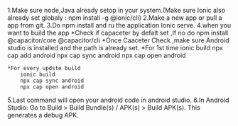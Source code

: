 
1.Make sure node,Java already setop in your system.(Make sure Ionic also already set globaly : npm install -g @ionic/cli)
2.Make a new app or pull a app from git. 
3.Do npm install and ru the application Ionic serve.
4.when you want to build the app
    *Check if capaceter by defalt set ,If no do npm install @capacitor/core @capacitor/cli 
    *Once Caaceter Check ,make sure Android studio is installed and the path is already set.
    *For 1st time 
        ionic build 
        npx cap add android 
        npx cap sync android 
        npx cap open android

    *For every updste build
        ionic build 
        npx cap sync android 
        npx cap open android
5.Last command will open your android code in android studio.
6.In Android Studio:
        Go to Build > Build Bundle(s) / APK(s) > Build APK(s).
	    This generates a debug APK.
